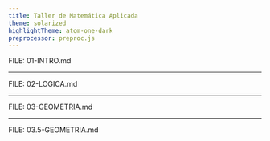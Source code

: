 ```yaml
---
title: Taller de Matemática Aplicada
theme: solarized
highlightTheme: atom-one-dark
preprocessor: preproc.js
---
```


FILE: 01-INTRO.md

---

FILE: 02-LOGICA.md

---

FILE: 03-GEOMETRIA.md

---

FILE: 03.5-GEOMETRIA.md